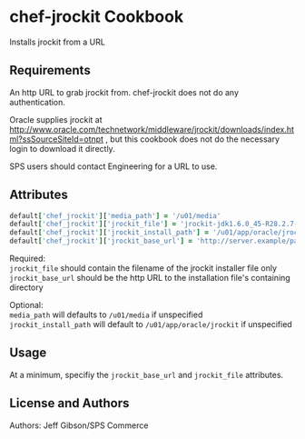 chef-jrockit Cookbook
=====================
Installs jrockit from a URL


Requirements
------------
An http URL to grab jrockit from.
chef-jrockit does not do any authentication.

Oracle supplies jrockit at http://www.oracle.com/technetwork/middleware/jrockit/downloads/index.html?ssSourceSiteId=otnpt , but this cookbook does not do the necessary login to download it directly.

SPS users should contact Engineering for a URL to use.


Attributes
----------
```ruby
default['chef_jrockit']['media_path'] = '/u01/media'
default['chef_jrockit']['jrockit_file'] = 'jrockit-jdk1.6.0_45-R28.2.7-4.1.0-linux-x64.bin'
default['chef_jrockit']['jrockit_install_path'] = '/u01/app/oracle/jrockit'
default['chef_jrockit']['jrockit_base_url'] = 'http://server.example/path/to/jrockit_dir'
```

Required:<br>
`jrockit_file` should contain the filename of the jrockit installer file only<br>
`jrockit_base_url` should be the http URL to the installation file's containing directory

Optional:<br>
`media_path` will defaults to `/u01/media` if unspecified<br>
`jrockit_install_path` will default to `/u01/app/oracle/jrockit` if unspecified

Usage
-----
At a minimum, specifiy the `jrockit_base_url` and `jrockit_file` attributes.

License and Authors
-------------------
Authors: Jeff Gibson/SPS Commerce
